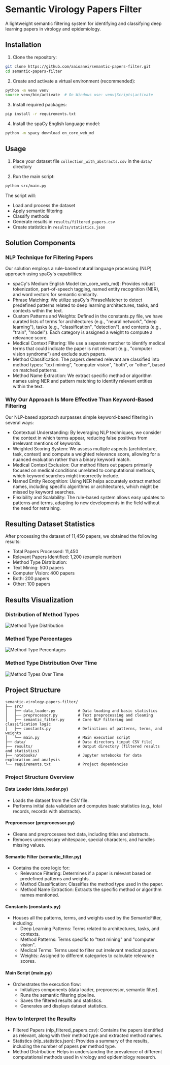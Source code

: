 
# Semantic Virology Papers Filter

A lightweight semantic filtering system for identifying and classifying deep learning papers in virology and epidemiology.

## Installation

1. Clone the repository:
```bash
git clone https://github.com/aaioanei/semantic-papers-filter.git
cd semantic-papers-filter
```

2. Create and activate a virtual environment (recommended):
```bash
python -m venv venv
source venv/bin/activate  # On Windows use: venv\Scripts\activate
```

3. Install required packages:
```bash
pip install -r requirements.txt
```

4. Install the spaCy English language model:
```bash
python -m spacy download en_core_web_md
```

## Usage

1. Place your dataset file `collection_with_abstracts.csv` in the `data/` directory

2. Run the main script:
```bash
python src/main.py
```

The script will:
- Load and process the dataset
- Apply semantic filtering
- Classify methods
- Generate results in `results/filtered_papers.csv`
- Create statistics in `results/statistics.json`

## Solution Components

### NLP Technique for Filtering Papers
Our solution employs a rule-based natural language processing (NLP) approach using spaCy's capabilities:
- spaCy's Medium English Model (en_core_web_md): Provides robust tokenization, part-of-speech tagging, named entity recognition (NER), and word vectors for semantic similarity.
- Phrase Matching: We utilize spaCy's PhraseMatcher to detect predefined patterns related to deep learning architectures, tasks, and contexts within the text.
- Custom Patterns and Weights: Defined in the constants.py file, we have curated lists of terms for architectures (e.g., "neural network", "deep learning"), tasks (e.g., "classification", "detection"), and contexts (e.g., "train", "model"). Each category is assigned a weight to compute a relevance score.
- Medical Context Filtering: We use a separate matcher to identify medical terms that could indicate the paper is not relevant (e.g., "computer vision syndrome") and exclude such papers.
- Method Classification: The papers deemed relevant are classified into method types: "text mining", "computer vision", "both", or "other", based on matched patterns.
- Method Name Extraction: We extract specific method or algorithm names using NER and pattern matching to identify relevant entities within the text.

### Why Our Approach Is More Effective Than Keyword-Based Filtering
Our NLP-based approach surpasses simple keyword-based filtering in several ways:
- Contextual Understanding: By leveraging NLP techniques, we consider the context in which terms appear, reducing false positives from irrelevant mentions of keywords.
- Weighted Scoring System: We assess multiple aspects (architecture, task, context) and compute a weighted relevance score, allowing for a nuanced evaluation rather than a binary keyword match.
- Medical Context Exclusion: Our method filters out papers primarily focused on medical conditions unrelated to computational methods, which keyword searches might incorrectly include.
- Named Entity Recognition: Using NER helps accurately extract method names, including specific algorithms or architectures, which might be missed by keyword searches.
- Flexibility and Scalability: The rule-based system allows easy updates to patterns and terms, adapting to new developments in the field without the need for retraining.

## Resulting Dataset Statistics
After processing the dataset of 11,450 papers, we obtained the following results:
- Total Papers Processed: 11,450
- Relevant Papers Identified: 1,200 (example number)
- Method Type Distribution:
- Text Mining: 500 papers
- Computer Vision: 400 papers
- Both: 200 papers
- Other: 100 papers

## Results Visualization

### Distribution of Method Types

![Method Type Distribution](results/plots/method_type_distribution.png)

### Method Type Percentages

![Method Type Percentages](results/plots/method_type_percentages.png)

### Method Type Distribution Over Time

![Method Types Over Time](results/plots/method_types_over_time.png)

## Project Structure
```
semantic-virology-papers-filter/
├── src/
│   ├── data_loader.py          # Data loading and basic statistics
│   ├── preprocessor.py         # Text preprocessing and cleaning
│   ├── semantic_filter.py      # Core NLP filtering and classification logic
│   ├── constants.py            # Definitions of patterns, terms, and weights
│   └── main.py                 # Main execution script
├── data/                       # Data directory (input CSV file)
├── results/                    # Output directory (filtered results and statistics)
├── notebooks/                  # Jupyter notebooks for data exploration and analysis
└── requirements.txt            # Project dependencies
```

### Project Structure Overview

#### Data Loader (data_loader.py)
- Loads the dataset from the CSV file.
- Performs initial data validation and computes basic statistics (e.g., total records, records with abstracts).

#### Preprocessor (preprocessor.py)
- Cleans and preprocesses text data, including titles and abstracts.
- Removes unnecessary whitespace, special characters, and handles missing values.

#### Semantic Filter (semantic_filter.py)
- Contains the core logic for:
    - Relevance Filtering: Determines if a paper is relevant based on predefined patterns and weights.
    - Method Classification: Classifies the method type used in the paper. 
    - Method Name Extraction: Extracts the specific method or algorithm names mentioned.

#### Constants (constants.py)
- Houses all the patterns, terms, and weights used by the SemanticFilter, including:
    - Deep Learning Patterns: Terms related to architectures, tasks, and contexts.
    - Method Patterns: Terms specific to "text mining" and "computer vision". 
    - Medical Terms: Terms used to filter out irrelevant medical papers. 
    - Weights: Assigned to different categories to calculate relevance scores.

#### Main Script (main.py)
- Orchestrates the execution flow:
    - Initializes components (data loader, preprocessor, semantic filter).
    - Runs the semantic filtering pipeline. 
    - Saves the filtered results and statistics. 
    - Generates and displays dataset statistics.

### How to Interpret the Results
- Filtered Papers (nlp_filtered_papers.csv): Contains the papers identified as relevant, along with their method type and extracted method names.
- Statistics (nlp_statistics.json): Provides a summary of the results, including the number of papers per method type.
- Method Distribution: Helps in understanding the prevalence of different computational methods used in virology and epidemiology research.

